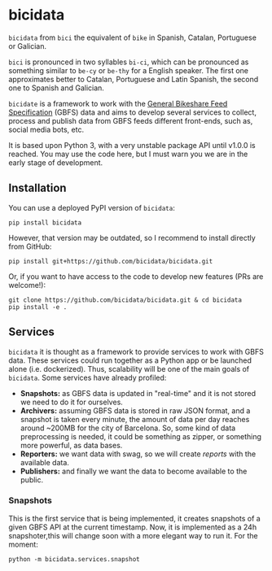 # bicidata

`bicidata` from `bici` the equivalent of `bike` in Spanish, Catalan, Portuguese or Galician.  

`bici` is pronounced in two syllables `bi-ci`, which can be pronounced as something similar to
`be-cy` or `be-thy` for a English speaker. The first one approximates better to Catalan, 
Portuguese and Latin Spanish, the second one to Spanish and Galician.  

`bicidate` is a framework to work with the [General Bikeshare Feed Specification](https://github.com/NABSA/gbfs/blob/master/gbfs.md#gbfsjson) 
(GBFS) data and aims to develop several services to collect, process and publish data from GBFS 
feeds different front-ends, such as, social media bots, etc. 

It is based upon Python 3, with a very unstable package API until v1.0.0 is reached. You may
use the code here, but I must warn you we are in the early stage of development. 

## Installation

You can use a deployed PyPI version of `bicidata`: 

```
pip install bicidata
```

However, that version may be outdated, so I recommend to install directly from GitHub:

```
pip install git+https://github.com/bicidata/bicidata.git
```

Or, if you want to have access to the code to develop new features (PRs are welcome!):

```
git clone https://github.com/bicidata/bicidata.git & cd bicidata
pip install -e .
```

##  Services

`bicidata` it is thought as a framework to provide services to work with GBFS data. These 
services could run together as a Python app or be launched alone (i.e. dockerized). 
Thus, scalability will be one of the main goals of `bicidata`. Some services have already profiled:

- **Snapshots:** as GBFS data is updated in "real-time" and it is not stored we need to do it 
for ourselves. 
- **Archivers:** assuming GBFS data is stored in raw JSON format, and a snapshot is taken 
every minute, the amount of data per day reaches around ~200MB for the city of Barcelona. So,
some kind of data preprocessing is needed, it could be something as zipper, or something more 
powerful, as data bases. 
- **Reporters:** we want data with swag, so we will create _reports_  with the available data.
- **Publishers:** and finally we want the data to become available to the public. 

### Snapshots

This is the first service that is being implemented, it creates snapshots of a given GBFS API
at the current timestamp. Now, it is implemented as a 24h snapshoter,this will change soon with 
a more elegant way to run it. For the moment: 

```
python -m bicidata.services.snapshot
```  



 


